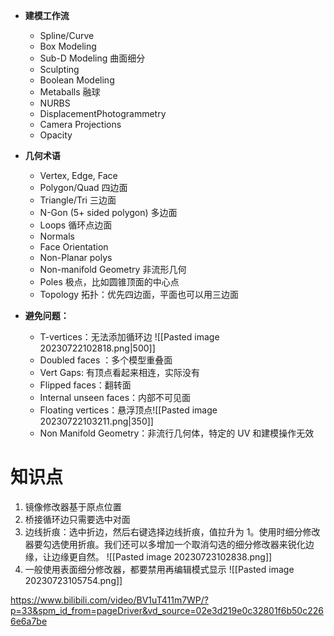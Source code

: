 - **建模工作流**
    - Spline/Curve
    - Box Modeling
    - Sub-D Modeling 曲面细分
    - Sculpting
    - Boolean Modeling
    - Metaballs 融球
    - NURBS
    - DisplacementPhotogrammetry
    - Camera Projections
    - Opacity

- **几何术语**
    - Vertex, Edge, Face
    - Polygon/Quad 四边面
    - Triangle/Tri 三边面
    - N-Gon (5+ sided polygon)  多边面
    - Loops 循环点边面
    - Normals
    - Face Orientation
    - Non-Planar polys
    - Non-manifold Geometry 非流形几何
    - Poles 极点，比如圆锥顶面的中心点
    - Topology 拓扑：优先四边面，平面也可以用三边面

- **避免问题：**
    - T-vertices：无法添加循环边 ![[Pasted image 20230722102818.png|500]]
    - Doubled faces ：多个模型重叠面
    - Vert Gaps: 有顶点看起来相连，实际没有
    - Flipped faces：翻转面
    - Internal unseen faces：内部不可见面
    - Floating vertices：悬浮顶点![[Pasted image 20230722103211.png|350]]
    - Non Manifold Geometry：非流行几何体，特定的 UV 和建模操作无效


# 知识点
1. 镜像修改器基于原点位置
2. 桥接循环边只需要选中对面 
3. 边线折痕：选中折边，然后右键选择边线折痕，值拉升为 1。使用时细分修改器要勾选使用折痕。我们还可以多增加一个取消勾选的细分修改器来锐化边缘，让边缘更自然。
![[Pasted image 20230723102838.png]]
1. 一般使用表面细分修改器，都要禁用再编辑模式显示 ![[Pasted image 20230723105754.png]]

https://www.bilibili.com/video/BV1uT411m7WP/?p=33&spm_id_from=pageDriver&vd_source=02e3d219e0c32801f6b50c2266e6a7be